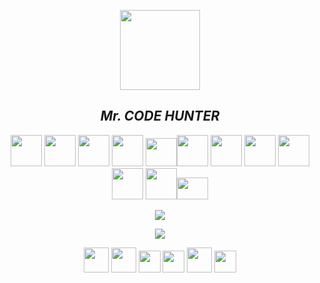 <i><div align="center">
    <img src="https://www.dunedinnz.com/__data/assets/image/0004/737068/code-logo.jpg" height="128">
    <h2>Mr. CODE HUNTER</h2>
    <p align="center">
<p align="center">
<img src="https://art.pixilart.com/0d92ea76c0f540a.gif" width="50"> 
<img src="https://media3.giphy.com/media/ln7z2eWriiQAllfVcn/200w.webp" width="50">
<img src="https://media.giphy.com/media/PhTSmzCqkliqIJ9ZtZ/giphy.gif" width="50">
<img src="https://i.giphy.com/media/LMt9638dO8dftAjtco/200.webp" width="50">
<img src="https://media3.giphy.com/media/JqDcpPX8vWahUny0pE/giphy.webp" height="45" width="50"><img src="https://media.giphy.com/media/SU2ic3wTfuC6JhD1lA/giphy.gif" width="50"> <img src="https://user-images.githubusercontent.com/54521023/102451032-ba7fb580-405d-11eb-9915-e5769f3f1f68.png" width="50"> <img src="https://i.giphy.com/media/eNAsjO55tPbgaor7ma/200w.webp" width="50"> <img src="https://media3.giphy.com/media/U6M4L81SA1rVdfr8ZK/giphy.webp" width="50"> <img src="https://i.giphy.com/media/IdyAQJVN2kVPNUrojM/200.webp" width="50"> <img src="https://media3.giphy.com/media/VHeyXhvIqgRhAG2V1w/giphy.webp" width="50"><img src="https://media3.giphy.com/media/kH1DBkPNyZPOk0BxrM/giphy.webp" height="35" width="50">
</p>


<p align="center">
<a href="https://github.com/Mr-codehunter">
  <img align="center" src="https://github-readme-stats.vercel.app/api?username=Mr-codehunter&hide_border=true"/>
</a>
 </p>
 


 <p align="center">
<a href="https://github.com/Mr-codehunter">
  <img align="center" src="https://github-readme-stats.vercel.app/api/top-langs/?username=Mr-codehunter&hide_border=true&langs_count=10&layout=compact" />
</a>
</p>


<p align="center">
<a href="https://www.linkedin.com/in/deepakkumar"><img src="https://media.giphy.com/media/db32HzmDbjp8xWEcO0/giphy.gif" width="40"></a>
<a href="mailto:deepak9988570526@gmail.com"><img src="https://media.giphy.com/media/KyHsvh3wJFLUXwlxuR/giphy.gif" width="40"></a>
<a href="https://www.instagram.com/deepak_0911/"><img src="https://media.giphy.com/media/QWpK88H1g9PtmtQly1/giphy.gif" width="35"></a>
<a href="https://www.twitter.com/its_deepak0911/"><img src="https://media.giphy.com/media/H508mck9ufO9q6z76O/giphy.gif" width="35"></a>
<a  href="https://wa.me/8847547031?text=Hi%20Codehunter"><img src="https://media.giphy.com/media/jU9PVpqUvR0aNc3nvX/giphy.gif" width="40"></a>
<a href="https://github.com/Mr-codehunter"><img src="https://media3.giphy.com/media/KzJkzjggfGN5Py6nkT/giphy.webp" width="35"></a>
</p>
